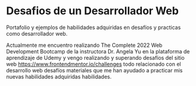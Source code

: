 # Desafios de un Desarrollador Web
Portafolio y ejemplos de habilidades adquiridas en desafíos y practicas como desarrollador web. 

Actualmente me encuentro realizando The Complete 2022 Web Development Bootcamp de la instructora Dr. Angela Yu en la plataforma de aprendizaje de Udemy y vengo realizando y superando desafíos del sitio web https://www.frontendmentor.io/challenges todo relacionado con el desarrollo web desafíos materiales que me han ayudado a practicar mis nuevas habilidades adquiridas habilidades.
